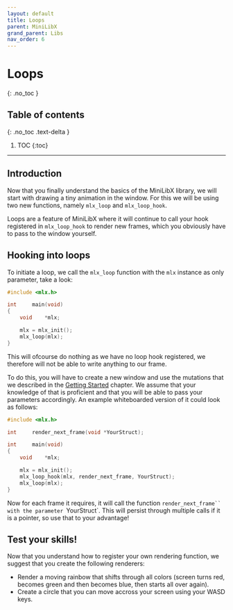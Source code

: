 ```yaml
---
layout: default
title: Loops
parent: MiniLibX
grand_parent: Libs
nav_order: 6
---
```


# Loops
{: .no_toc }

## Table of contents
{: .no_toc .text-delta }

1. TOC
{:toc}

---

## Introduction

Now that you finally understand the basics of the MiniLibX library, we will
start with drawing a tiny animation in the window. For this we will be using
two new functions, namely `mlx_loop` and `mlx_loop_hook`.

Loops are a feature of MiniLibX where it will continue to call your hook
registered in `mlx_loop_hook` to render new frames, which you obviously
have to pass to the window yourself.

## Hooking into loops

To initiate a loop, we call the `mlx_loop` function with the `mlx` instance
as only parameter, take a look:

```c
#include <mlx.h>

int     main(void)
{
    void    *mlx;

    mlx = mlx_init();
    mlx_loop(mlx);
}
```

This will ofcourse do nothing as we have no loop hook registered, we therefore
will not be able to write anything to our frame.

To do this, you will have to create a new window and use the mutations that we
described in the [Getting Started](./getting_started.html) chapter. We assume
that your knowledge of that is proficient and that you will be able to pass
your parameters accordingly. An example whiteboarded version of it could look
as follows:

```c
#include <mlx.h>

int     render_next_frame(void *YourStruct);

int     main(void)
{
    void    *mlx;

    mlx = mlx_init();
    mlx_loop_hook(mlx, render_next_frame, YourStruct);
    mlx_loop(mlx);
}
```

Now for each frame it requires, it will call the function `render_next_frame``
with the parameter `YourStruct`. This will persist through multiple calls if it
is a pointer, so use that to your advantage!

## Test your skills!

Now that you understand how to register your own rendering function, we suggest
that you create the following renderers:
- Render a moving rainbow that shifts through all colors (screen turns red,
becomes green and then becomes blue, then starts all over again).
- Create a circle that you can move accross your screen using your WASD keys.